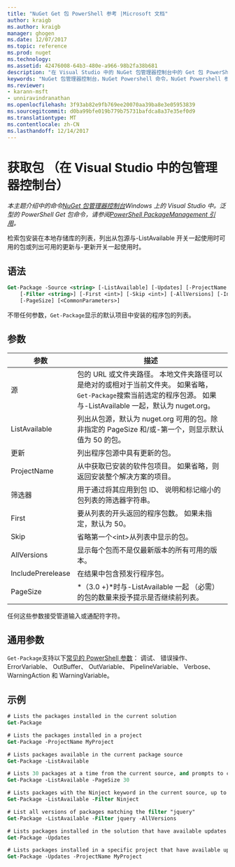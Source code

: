 ```yaml
---
title: "NuGet Get 包 PowerShell 参考 |Microsoft 文档"
author: kraigb
ms.author: kraigb
manager: ghogen
ms.date: 12/07/2017
ms.topic: reference
ms.prod: nuget
ms.technology: 
ms.assetid: 42476008-64b3-480e-a966-98b2fa38b681
description: "在 Visual Studio 中的 NuGet 包管理器控制台中的 Get 包 PowerShell 命令参考。"
keywords: "NuGet 包管理器控制台，NuGet Powershell 命令，NuGet Powershell 参考，Get 包"
ms.reviewer:
- karann-msft
- unniravindranathan
ms.openlocfilehash: 3f93ab82e9fb769ee20070aa39ba8e3e05953839
ms.sourcegitcommit: d0ba99bfe019b779b75731bafdca8a37e35ef0d9
ms.translationtype: MT
ms.contentlocale: zh-CN
ms.lasthandoff: 12/14/2017
---
```

# <a name="get-package-package-manager-console-in-visual-studio"></a>获取包 （在 Visual Studio 中的包管理器控制台）

*本主题介绍中的命令[NuGet 包管理器控制台](Package-Manager-Console.md)Windows 上的 Visual Studio 中。泛型的 PowerShell Get 包命令，请参阅[PowerShell PackageManagement 引用](https://docs.microsoft.com/powershell/module/packagemanagement/?view=powershell-6)。*

检索包安装在本地存储库的列表，列出从包源与-ListAvailable 开关一起使用时可用的包或列出可用的更新与-更新开关一起使用时。

## <a name="syntax"></a>语法

```ps
Get-Package -Source <string> [-ListAvailable] [-Updates] [-ProjectName <string>]
    [-Filter <string>] [-First <int>] [-Skip <int>] [-AllVersions] [-IncludePrerelease]
    [-PageSize] [<CommonParameters>]
```

不带任何参数，`Get-Package`显示的默认项目中安装的程序包的列表。

## <a name="parameters"></a>参数

| 参数 | 描述 |
| --- | --- |
| 源 | 包的 URL 或文件夹路径。 本地文件夹路径可以是绝对的或相对于当前文件夹。 如果省略，`Get-Package`搜索当前选定的程序包源。 如果与-ListAvailable 一起，默认为 nuget.org。 |
| ListAvailable | 列出从包源，默认为 nuget.org 可用的包。除非指定的 PageSize 和/或-第一个，则显示默认值为 50 的包。 |
| 更新 | 列出程序包源中具有更新的包。 |
| ProjectName | 从中获取已安装的软件包项目。 如果省略，则返回安装整个解决方案的项目。 |
| 筛选器 | 用于通过将其应用到包 ID、 说明和标记缩小的包列表的筛选器字符串。 |
| First | 要从列表的开头返回的程序包数。 如果未指定，默认为 50。 |
| Skip | 省略第一个&lt;int&gt;从列表中显示的包。  |
| AllVersions | 显示每个包而不是仅最新版本的所有可用的版本。 |
| IncludePrerelease | 在结果中包含预发行程序包。 |
| PageSize | *（3.0 +)*时与-ListAvailable 一起 （必需） 的包的数量来授予提示是否继续前列表。 |

任何这些参数接受管道输入或通配符字符。

## <a name="common-parameters"></a>通用参数

`Get-Package`支持以下[常见的 PowerShell 参数](http://go.microsoft.com/fwlink/?LinkID=113216)： 调试、 错误操作、 ErrorVariable、 OutBuffer、 OutVariable、 PipelineVariable、 Verbose、 WarningAction 和 WarningVariable。

## <a name="examples"></a>示例

```ps
# Lists the packages installed in the current solution
Get-Package

# Lists the packages installed in a project
Get-Package -ProjectName MyProject

# Lists packages available in the current package source
Get-Package -ListAvailable

# Lists 30 packages at a time from the current source, and prompts to continue if more are available
Get-Package -ListAvailable -PageSize 30

# Lists packages with the Ninject keyword in the current source, up to 50
Get-Package -ListAvailable -Filter Ninject

# List all versions of packages matching the filter "jquery"
Get-Package -ListAvailable -Filter jquery -AllVersions

# Lists packages installed in the solution that have available updates
Get-Package -Updates

# Lists packages installed in a specific project that have available updates
Get-Package -Updates -ProjectName MyProject
```

